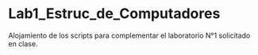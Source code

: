 # Lab1_Estruc_de_Computadores
Alojamiento de los scripts para complementar el laboratorio N°1 solicitado en clase.
